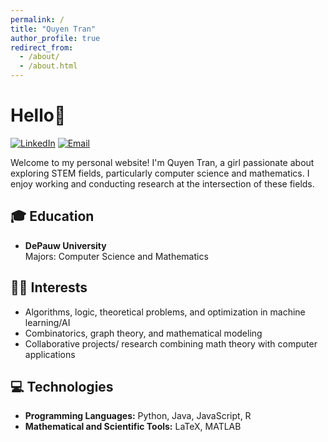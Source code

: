 ```yaml
---
permalink: /
title: "Quyen Tran"
author_profile: true
redirect_from: 
  - /about/
  - /about.html
---
```


# Hello👋 
[![LinkedIn](https://img.shields.io/badge/LinkedIn-0077B5?style=flat-square&logo=linkedin&logoColor=white)](https://www.linkedin.com/in/quyen-tran-0bb791255/)
[![Email](https://img.shields.io/badge/Email-D14836?style=flat-square&logo=gmail&logoColor=white)](mailto:quyen.tran05121l@gmail.com)

Welcome to my personal website! I'm Quyen Tran, a girl passionate about exploring STEM fields, particularly computer science and mathematics. I enjoy working and conducting research at the intersection of these fields. 

## 🎓 Education
- **DePauw University**  
  Majors: Computer Science and Mathematics 

## 🧑‍💻 Interests
- Algorithms, logic, theoretical problems, and optimization in machine learning/AI
- Combinatorics, graph theory, and mathematical modeling
- Collaborative projects/ research combining math theory with computer applications

## 💻 Technologies
- **Programming Languages:** Python, Java, JavaScript, R
- **Mathematical and Scientific Tools:** LaTeX, MATLAB
